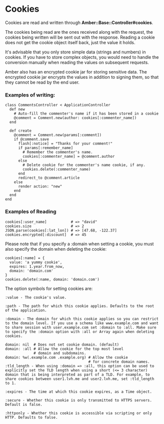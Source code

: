 # Cookies

Cookies are read and written through **Amber::Base::Controller\#cookies**.

The cookies being read are the ones received along with the request, the cookies being written will be sent out with the response. Reading a cookie does not get the cookie object itself back, just the value it holds.

It's advisable that you only store simple data \(strings and numbers\) in cookies. If you have to store complex objects, you would need to handle the conversion manually when reading the values on subsequent requests.

Amber also has an encrypted cookie jar for storing sensitive data. The encrypted cookie jar encrypts the values in addition to signing them, so that they cannot be read by the end user.

### Examples of writing:

```crystal
class CommentsController < ApplicationController
  def new
    # Auto-fill the commenter's name if it has been stored in a cookie
    @comment = Comment.new(author: cookies[:commenter_name])
  end

  def create
    @comment = Comment.new(params[:comment])
    if @comment.save
      flash[:notice] = "Thanks for your comment!"
      if params[:remember_name]
        # Remember the commenter's name.
        cookies[:commenter_name] = @comment.author
      else
        # Delete cookie for the commenter's name cookie, if any.
        cookies.delete(:commenter_name)
      end
      redirect_to @comment.article
    else
      render action: "new"
    end
  end
end
```

### Examples of Reading

```crystal
cookies[:user_name]           # => "david"
cookies.size                  # => 2
JSON.parse(cookies[:lat_lon]) # => [47.68, -122.37]
cookies.encrypted[:discount]  # => 45
```

Please note that if you specify a :domain when setting a cookie, you must also specify the domain when deleting the cookie:

```crystal
cookies[:name] = {
  value: 'a yummy cookie',
  expires: 1.year.from_now,
  domain: 'domain.com'
}
cookies.delete(:name, domain: 'domain.com')
```

The option symbols for setting cookies are:

```crystal
:value - The cookie's value.

:path - The path for which this cookie applies. Defaults to the root of the application.

:domain - The domain for which this cookie applies so you can restrict to the domain level. If you use a schema like www.example.com and want to share session with user.example.com set :domain to :all. Make sure to specify the :domain option with :all or Array again when deleting cookies.

domain: nil  # Does not set cookie domain. (default)
domain: :all # Allow the cookie for the top most level
             # domain and subdomains.
domain: %w(.example.com .example.org) # Allow the cookie
                                      # for concrete domain names.
:tld_length - When using :domain => :all, this option can be used to explicitly set the TLD length when using a short (<= 3 character) domain that is being interpreted as part of a TLD. For example, to share cookies between user1.lvh.me and user2.lvh.me, set :tld_length to 1.

:expires - The time at which this cookie expires, as a Time object.

:secure - Whether this cookie is only transmitted to HTTPS servers. Default is false.

:httponly - Whether this cookie is accessible via scripting or only HTTP. Defaults to false.
```



